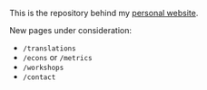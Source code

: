 This is the repository behind my [personal website](https://scottleechua.com).

New pages under consideration:
- `/translations`
- `/econs` or `/metrics`
- `/workshops`
- `/contact`